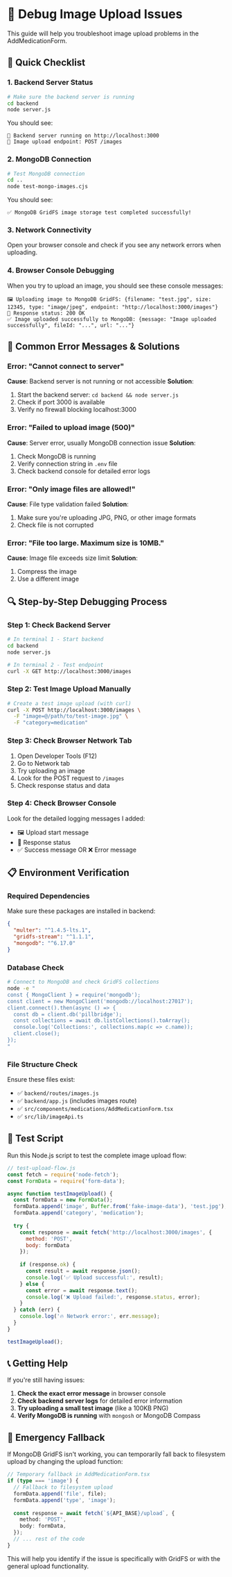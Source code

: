 # 🐛 Debug Image Upload Issues

This guide will help you troubleshoot image upload problems in the AddMedicationForm.

## 🔧 Quick Checklist

### 1. **Backend Server Status**
```bash
# Make sure the backend server is running
cd backend
node server.js
```

You should see:
```
🚀 Backend server running on http://localhost:3000
📸 Image upload endpoint: POST /images
```

### 2. **MongoDB Connection**
```bash
# Test MongoDB connection
cd ..
node test-mongo-images.cjs
```

You should see:
```
✅ MongoDB GridFS image storage test completed successfully!
```

### 3. **Network Connectivity**
Open your browser console and check if you see any network errors when uploading.

### 4. **Browser Console Debugging**

When you try to upload an image, you should see these console messages:

```
🖼️ Uploading image to MongoDB GridFS: {filename: "test.jpg", size: 12345, type: "image/jpeg", endpoint: "http://localhost:3000/images"}
📡 Response status: 200 OK
✅ Image uploaded successfully to MongoDB: {message: "Image uploaded successfully", fileId: "...", url: "..."}
```

## 🚨 Common Error Messages & Solutions

### Error: "Cannot connect to server"
**Cause**: Backend server is not running or not accessible
**Solution**: 
1. Start the backend server: `cd backend && node server.js`
2. Check if port 3000 is available
3. Verify no firewall blocking localhost:3000

### Error: "Failed to upload image (500)"
**Cause**: Server error, usually MongoDB connection issue
**Solution**:
1. Check MongoDB is running
2. Verify connection string in `.env` file
3. Check backend console for detailed error logs

### Error: "Only image files are allowed!"
**Cause**: File type validation failed
**Solution**:
1. Make sure you're uploading JPG, PNG, or other image formats
2. Check file is not corrupted

### Error: "File too large. Maximum size is 10MB."
**Cause**: Image file exceeds size limit
**Solution**:
1. Compress the image
2. Use a different image

## 🔍 Step-by-Step Debugging Process

### Step 1: Check Backend Server
```bash
# In terminal 1 - Start backend
cd backend
node server.js

# In terminal 2 - Test endpoint
curl -X GET http://localhost:3000/images
```

### Step 2: Test Image Upload Manually
```bash
# Create a test image upload (with curl)
curl -X POST http://localhost:3000/images \
  -F "image=@/path/to/test-image.jpg" \
  -F "category=medication"
```

### Step 3: Check Browser Network Tab
1. Open Developer Tools (F12)
2. Go to Network tab
3. Try uploading an image
4. Look for the POST request to `/images`
5. Check response status and data

### Step 4: Check Browser Console
Look for the detailed logging messages I added:
- 🖼️ Upload start message
- 📡 Response status
- ✅ Success message OR ❌ Error message

## 📋 Environment Verification

### Required Dependencies
Make sure these packages are installed in backend:
```json
{
  "multer": "^1.4.5-lts.1",
  "gridfs-stream": "^1.1.1", 
  "mongodb": "^6.17.0"
}
```

### Database Check
```bash
# Connect to MongoDB and check GridFS collections
node -e "
const { MongoClient } = require('mongodb');
const client = new MongoClient('mongodb://localhost:27017');
client.connect().then(async () => {
  const db = client.db('pillbridge');
  const collections = await db.listCollections().toArray();
  console.log('Collections:', collections.map(c => c.name));
  client.close();
});
"
```

### File Structure Check
Ensure these files exist:
- ✅ `backend/routes/images.js`
- ✅ `backend/app.js` (includes images route)
- ✅ `src/components/medications/AddMedicationForm.tsx`
- ✅ `src/lib/imageApi.ts`

## 🧪 Test Script

Run this Node.js script to test the complete image upload flow:

```javascript
// test-upload-flow.js
const fetch = require('node-fetch');
const FormData = require('form-data');

async function testImageUpload() {
  const formData = new FormData();
  formData.append('image', Buffer.from('fake-image-data'), 'test.jpg');
  formData.append('category', 'medication');
  
  try {
    const response = await fetch('http://localhost:3000/images', {
      method: 'POST',
      body: formData
    });
    
    if (response.ok) {
      const result = await response.json();
      console.log('✅ Upload successful:', result);
    } else {
      const error = await response.text();
      console.log('❌ Upload failed:', response.status, error);
    }
  } catch (err) {
    console.log('🔥 Network error:', err.message);
  }
}

testImageUpload();
```

## 📞 Getting Help

If you're still having issues:

1. **Check the exact error message** in browser console
2. **Check backend server logs** for detailed error information
3. **Try uploading a small test image** (like a 100KB PNG)
4. **Verify MongoDB is running** with `mongosh` or MongoDB Compass

## 🔧 Emergency Fallback

If MongoDB GridFS isn't working, you can temporarily fall back to filesystem upload by changing the upload function:

```typescript
// Temporary fallback in AddMedicationForm.tsx
if (type === 'image') {
  // Fallback to filesystem upload
  formData.append('file', file);
  formData.append('type', 'image');
  
  const response = await fetch(`${API_BASE}/upload`, {
    method: 'POST',
    body: formData,
  });
  // ... rest of the code
}
```

This will help you identify if the issue is specifically with GridFS or with the general upload functionality.
